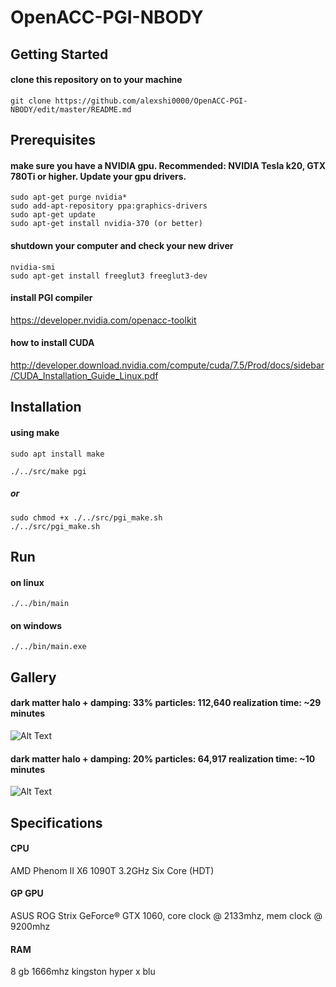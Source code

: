 # OpenACC-PGI-NBODY
## Getting Started
#### clone this repository on to your machine
```
git clone https://github.com/alexshi0000/OpenACC-PGI-NBODY/edit/master/README.md
```
## Prerequisites
#### make sure you have a NVIDIA gpu. Recommended: NVIDIA Tesla k20, GTX 780Ti or higher. Update your gpu drivers.
```
sudo apt-get purge nvidia* 
sudo add-apt-repository ppa:graphics-drivers
sudo apt-get update
sudo apt-get install nvidia-370 (or better)
```
#### shutdown your computer and check your new driver
```
nvidia-smi
sudo apt-get install freeglut3 freeglut3-dev
```
#### install PGI compiler

https://developer.nvidia.com/openacc-toolkit

#### how to install CUDA

http://developer.download.nvidia.com/compute/cuda/7.5/Prod/docs/sidebar/CUDA_Installation_Guide_Linux.pdf

## Installation
#### using make
```
sudo apt install make
```

```
./../src/make pgi
```
##### or
```
sudo chmod +x ./../src/pgi_make.sh
./../src/pgi_make.sh
```
## Run
#### on linux
```
./../bin/main
```
#### on windows
```
./../bin/main.exe
```
## Gallery
#### dark matter halo + damping: 33%    particles: 112,640    realization time: ~29 minutes
![Alt Text](https://github.com/alexshi0000/OpenACC-PGI-NBODY/blob/master/test/galaxyevo1.gif)
#### dark matter halo + damping: 20%    particles: 64,917     realization time: ~10 minutes
![Alt Text](https://github.com/alexshi0000/OpenACC-PGI-NBODY/blob/master/test/galaxyevo2.gif)

## Specifications

#### CPU
AMD Phenom II X6 1090T 3.2GHz Six Core (HDT)
#### GP GPU
ASUS ROG Strix GeForce® GTX 1060, core clock @ 2133mhz, mem clock @ 9200mhz
#### RAM
8 gb 1666mhz kingston hyper x blu
